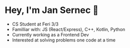 # Hey, I'm Jan Sernec 👋
<ul>
  <li>CS Student at Feri 3/3</li> 
    <li> Familliar with: JS (React/Express), C++, Kotlin, Python</li>
    <li>Currently working as a Frontend Dev </li>
    <li> Interested at solving problems one code at a time </li>
    </ul>


<!--
**JanHuntersi/JanHuntersi** is a ✨ _special_ ✨ repository because its `README.md` (this file) appears on your GitHub profile.

Here are some ideas to get you started:

- 🔭 I’m currently working on ...
- 🌱 I’m currently learning ...
- 👯 I’m looking to collaborate on ...
- 🤔 I’m looking for help with ...
- 💬 Ask me about ...
- 📫 How to reach me: ...
- 😄 Pronouns: ...
- ⚡ Fun fact: ...
-->
